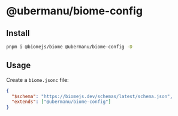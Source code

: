 # @ubermanu/biome-config

## Install

```sh
pnpm i @biomejs/biome @ubermanu/biome-config -D
```

## Usage

Create a `biome.jsonc` file:

```json
{
  "$schema": "https://biomejs.dev/schemas/latest/schema.json",
  "extends": ["@ubermanu/biome-config"]
}
```
